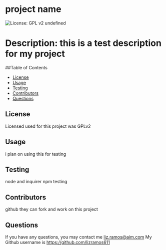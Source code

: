 # project name
  ![License: GPL v2](https://img.shields.io/badge/License-GPL_v2-blue.svg)
  undefined
  

  # Description: this is a test description for my project


  ##Table of Contents
 * [License](#license)
 * [Usage](#usage)
 * [Testing](#test)
 * [Contributors](#contributors)
 * [Questions](#questions)
  

  ## License
  Licensed used for this project was GPLv2

  ## Usage
  i plan on using this for testing

  ## Testing
  node and inquirer npm testing

  ## Contributors
  github they can fork and work on this project

  ## Questions
  If you have any questions, you may contact me liz.ramos@aim.com
My Github username is https://github.com/lizramos611

